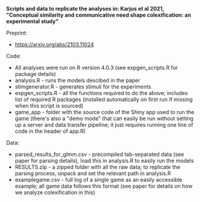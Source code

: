 **Scripts and data to replicate the analyses in: Karjus et al 2021, "Conceptual similarity and communicative need shape colexification: an experimental study"**

Preprint:

- https://arxiv.org/abs/2103.11024

Code:

- All analyses were run on R version 4.0.3 (see expgen_scripts.R for package details)
- analysis.R - runs the models descibed in the paper
- stimgenerator.R - generates stimuli for the experiments
- expgen_scripts.R - all the functions required to do the above; includes list of required R packages (installed automatically on first run if missing when this script is sourced)
- game_app - folder with the source code of the Shiny app used to run the game (there's also a "demo mode" that can easily be run without setting up a server and data transfer pipeline; it just requires running one line of code in the header of app.R)

Data:

- parsed_results_for_glmm.csv - precompiled tab-separated data (see paper for parsing details), load this in analysis.R to easily run the models
- RESULTS.zip - a zipped folder with all the raw data; to replicate the parsing process, unpack and set the relevant path in analysis.R
- examplegame.csv - full log of a single game as an easily accessible example; all game data follows this format (see paper for details on how we analyze colexification in this)

